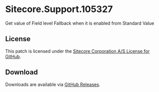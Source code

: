 # Sitecore.Support.105327
Get value of Field level Fallback when it is enabled from Standard Value

## License  
This patch is licensed under the [Sitecore Corporation A/S License for GitHub](https://github.com/sitecoresupport/Sitecore.Support.105327/blob/master/LICENSE).  

## Download  
Downloads are available via [GitHub Releases](https://github.com/sitecoresupport/Sitecore.Support.105327/releases).  
